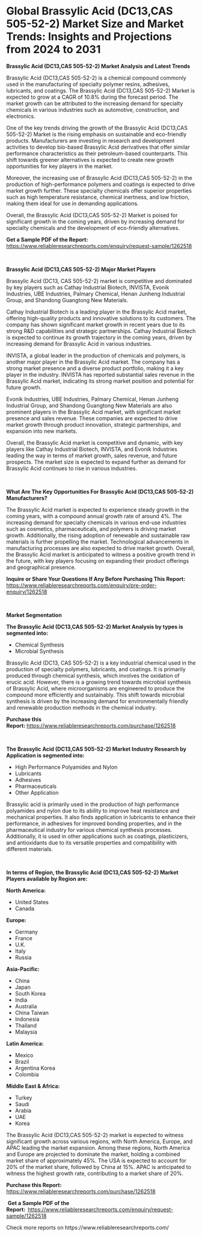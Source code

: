 <p><h1>Global Brassylic Acid (DC13,CAS 505-52-2) Market Size and Market Trends: Insights and Projections from 2024 to 2031</h1></p><p><strong>Brassylic Acid (DC13,CAS 505-52-2) Market Analysis and Latest Trends</strong></p>
<p><p>Brassylic Acid (DC13,CAS 505-52-2) is a chemical compound commonly used in the manufacturing of specialty polymer resins, adhesives, lubricants, and coatings. The Brassylic Acid (DC13,CAS 505-52-2) Market is expected to grow at a CAGR of 10.8% during the forecast period. The market growth can be attributed to the increasing demand for specialty chemicals in various industries such as automotive, construction, and electronics.</p><p>One of the key trends driving the growth of the Brassylic Acid (DC13,CAS 505-52-2) Market is the rising emphasis on sustainable and eco-friendly products. Manufacturers are investing in research and development activities to develop bio-based Brassylic Acid derivatives that offer similar performance characteristics as their petroleum-based counterparts. This shift towards greener alternatives is expected to create new growth opportunities for key players in the market.</p><p>Moreover, the increasing use of Brassylic Acid (DC13,CAS 505-52-2) in the production of high-performance polymers and coatings is expected to drive market growth further. These specialty chemicals offer superior properties such as high temperature resistance, chemical inertness, and low friction, making them ideal for use in demanding applications.</p><p>Overall, the Brassylic Acid (DC13,CAS 505-52-2) Market is poised for significant growth in the coming years, driven by increasing demand for specialty chemicals and the development of eco-friendly alternatives.</p></p>
<p><strong>Get a Sample PDF of the Report:&nbsp;</strong> <a href="https://www.reliableresearchreports.com/enquiry/request-sample/1262518">https://www.reliableresearchreports.com/enquiry/request-sample/1262518</a></p>
<p>&nbsp;</p>
<p><strong>Brassylic Acid (DC13,CAS 505-52-2) Major Market Players</strong></p>
<p><p>Brassylic Acid (DC13, CAS 505-52-2) market is competitive and dominated by key players such as Cathay Industrial Biotech, INVISTA, Evonik Industries, UBE Industries, Palmary Chemical, Henan Junheng Industrial Group, and Shandong Guangtong New Materials.</p><p>Cathay Industrial Biotech is a leading player in the Brassylic Acid market, offering high-quality products and innovative solutions to its customers. The company has shown significant market growth in recent years due to its strong R&D capabilities and strategic partnerships. Cathay Industrial Biotech is expected to continue its growth trajectory in the coming years, driven by increasing demand for Brassylic Acid in various industries.</p><p>INVISTA, a global leader in the production of chemicals and polymers, is another major player in the Brassylic Acid market. The company has a strong market presence and a diverse product portfolio, making it a key player in the industry. INVISTA has reported substantial sales revenue in the Brassylic Acid market, indicating its strong market position and potential for future growth.</p><p>Evonik Industries, UBE Industries, Palmary Chemical, Henan Junheng Industrial Group, and Shandong Guangtong New Materials are also prominent players in the Brassylic Acid market, with significant market presence and sales revenue. These companies are expected to drive market growth through product innovation, strategic partnerships, and expansion into new markets.</p><p>Overall, the Brassylic Acid market is competitive and dynamic, with key players like Cathay Industrial Biotech, INVISTA, and Evonik Industries leading the way in terms of market growth, sales revenue, and future prospects. The market size is expected to expand further as demand for Brassylic Acid continues to rise in various industries.</p></p>
<p>&nbsp;</p>
<p><strong>What Are The Key Opportunities For Brassylic Acid (DC13,CAS 505-52-2) Manufacturers?</strong></p>
<p><p>The Brassylic Acid market is expected to experience steady growth in the coming years, with a compound annual growth rate of around 4%. The increasing demand for specialty chemicals in various end-use industries such as cosmetics, pharmaceuticals, and polymers is driving market growth. Additionally, the rising adoption of renewable and sustainable raw materials is further propelling the market. Technological advancements in manufacturing processes are also expected to drive market growth. Overall, the Brassylic Acid market is anticipated to witness a positive growth trend in the future, with key players focusing on expanding their product offerings and geographical presence.</p></p>
<p><strong>Inquire or Share Your Questions If Any Before Purchasing This Report:</strong> <a href="https://www.reliableresearchreports.com/enquiry/pre-order-enquiry/1262518">https://www.reliableresearchreports.com/enquiry/pre-order-enquiry/1262518</a></p>
<p>&nbsp;</p>
<p><strong>Market Segmentation</strong></p>
<p><strong>The Brassylic Acid (DC13,CAS 505-52-2) Market Analysis by types is segmented into:</strong></p>
<p><ul><li>Chemical Synthesis</li><li>Microbial Synthesis</li></ul></p>
<p><p>Brassylic Acid (DC13, CAS 505-52-2) is a key industrial chemical used in the production of specialty polymers, lubricants, and coatings. It is primarily produced through chemical synthesis, which involves the oxidation of erucic acid. However, there is a growing trend towards microbial synthesis of Brassylic Acid, where microorganisms are engineered to produce the compound more efficiently and sustainably. This shift towards microbial synthesis is driven by the increasing demand for environmentally friendly and renewable production methods in the chemical industry.</p></p>
<p><strong>Purchase this Report:&nbsp;</strong><a href="https://www.reliableresearchreports.com/purchase/1262518">https://www.reliableresearchreports.com/purchase/1262518</a></p>
<p>&nbsp;</p>
<p><strong>The Brassylic Acid (DC13,CAS 505-52-2) Market Industry Research by Application is segmented into:</strong></p>
<p><ul><li>High Performance Polyamides and Nylon</li><li>Lubricants</li><li>Adhesives</li><li>Pharmaceuticals</li><li>Other Application</li></ul></p>
<p><p>Brassylic acid is primarily used in the production of high performance polyamides and nylon due to its ability to improve heat resistance and mechanical properties. It also finds application in lubricants to enhance their performance, in adhesives for improved bonding properties, and in the pharmaceutical industry for various chemical synthesis processes. Additionally, it is used in other applications such as coatings, plasticizers, and antioxidants due to its versatile properties and compatibility with different materials.</p></p>
<p>&nbsp;</p>
<p><strong>In terms of Region, the Brassylic Acid (DC13,CAS 505-52-2) Market Players available by Region are:</strong></p>
<p>
    <p> <strong> North America: </strong>
        <ul>
            <li>United States</li>
            <li>Canada</li>
        </ul>
        </p> 
    <p> <strong> Europe: </strong>
        <ul>
            <li>Germany</li>
            <li>France</li>
            <li>U.K.</li>
            <li>Italy</li>
            <li>Russia</li>
        </ul>
        </p> 
    <p> <strong> Asia-Pacific: </strong>
        <ul>
            <li>China</li>
            <li>Japan</li>
            <li>South Korea</li>
            <li>India</li>
            <li>Australia</li>
            <li>China Taiwan</li>
            <li>Indonesia</li>
            <li>Thailand</li>
            <li>Malaysia</li>
        </ul>
        </p> 
    <p> <strong> Latin America: </strong>
        <ul>
            <li>Mexico</li>
            <li>Brazil</li>
            <li>Argentina Korea</li>
            <li>Colombia</li>
        </ul>
        </p> 
    <p> <strong> Middle East & Africa: </strong>
        <ul>
            <li>Turkey</li>
            <li>Saudi</li>
            <li>Arabia</li>
            <li>UAE</li>
            <li>Korea</li>
        </ul>
    </p>
    </p>
<p><p>The Brassylic Acid (DC13,CAS 505-52-2) market is expected to witness significant growth across various regions, with North America, Europe, and APAC leading the market expansion. Among these regions, North America and Europe are projected to dominate the market, holding a combined market share of approximately 45%. The USA is expected to account for 20% of the market share, followed by China at 15%. APAC is anticipated to witness the highest growth rate, contributing to a market share of 20%.</p></p>
<p><strong>Purchase this Report: </strong><a href="https://www.reliableresearchreports.com/purchase/1262518">https://www.reliableresearchreports.com/purchase/1262518</a></p>
<p>&nbsp;<strong>Get a Sample PDF of the Report:&nbsp;&nbsp;</strong><a href="https://www.reliableresearchreports.com/enquiry/request-sample/1262518">https://www.reliableresearchreports.com/enquiry/request-sample/1262518</a></p>
<p><strong></strong></p>
<p>Check more reports on https://www.reliableresearchreports.com/</p>